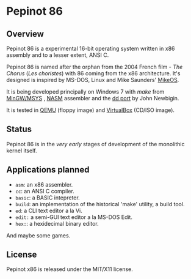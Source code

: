 Pepinot 86
==========

Overview
--------
Pepinot 86 is a experimental 16-bit operating system written in x86 assembly
and to a lesser extent, ANSI C.

Pepinot 86 is named after the orphan from the 2004 French film - *The Chorus* (*Les choristes*) with
86 coming from the x86 architecture. It's designed is inspired by MS-DOS, Linux and Mike Saunders' [MikeOS](http://mikeos.berlios.de).

It is being developed principally on Windows 7 with *make* from [MinGW/MSYS](http://www.mingw.org) , [NASM](http://www.nasm.us) assembler and 
the [dd port](http://www.chrysocome.net/dd) by John Newbigin. 

It is tested in [QEMU](http://www.h7.dion.ne.jp/~qemu-win) (floppy image) and [VirtualBox](http://www.virtualbox.org) (CD/ISO image).

Status
------
Pepinot 86 is in the *very early* stages of development of the monolithic kernel 
itself.

Applications planned
---------------------

* `asm`: an x86 assembler.
* `cc`: an ANSI C compiler.
* `basic`: a BASIC intepreter.
* `build`: an implementation of the historical 'make' utility, a build tool.
* `ed`: a CLI text editor a la Vi.
* `edit:` a semi-GUI text editor a la MS-DOS Edit.
* `hex:`: a hexidecimal binary editor.

And maybe some games.

License
-------
Pepinot x86 is released under the MIT/X11 license.
